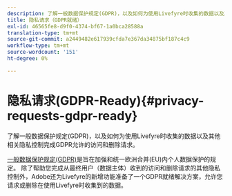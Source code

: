 ```yaml
---
description: 了解一般数据保护规定(GDPR)，以及如何为使用Livefyre时收集的数据以及其他相关隐私控制完成GDPR允许的访问和删除请求。
title: 隐私请求（GDPR就绪）
exl-id: 46565fe8-d9f0-4374-bf67-1a0bca28588a
translation-type: tm+mt
source-git-commit: a2449482e617939cfda7e367da34875bf187c4c9
workflow-type: tm+mt
source-wordcount: '151'
ht-degree: 0%

---
```


# 隐私请求(GDPR-Ready){#privacy-requests-gdpr-ready}

了解一般数据保护规定(GDPR)，以及如何为使用Livefyre时收集的数据以及其他相关隐私控制完成GDPR允许的访问和删除请求。

[一般数据保护规定(GDPR)](https://adobe.io/apis/cloudplatform/gdpr.html)是旨在加强和统一欧洲合并(EU)内个人数据保护的规定。 除了帮助您完成从最终用户（数据主体）收到的访问和删除请求的其他隐私控制外，Adobe还为Livefyre的新增功能准备了一个GDPR就绪解决方案，允许您请求或删除在使用Livefyre时收集到的数据。
